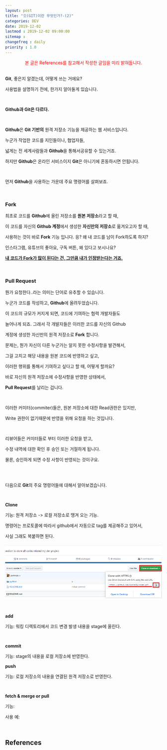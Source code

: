 ```yaml
---
layout: post
title: "깃(GIT)이란 무엇인가?-(2)"
categories: DEV
date: 2019-12-02
lastmod : 2019-12-02 09:00:00
sitemap :
changefreq : daily
priority : 1.0
---
```


<center><span style="color:red">본 글은 References를 참고해서 작성한 글임을 미리 밝혀둡니다.</span></center>
<br>

**Git**, 좋은지 알겠는데, 어떻게 쓰는 거에요?

사용법을 설명하기 전에, 한가지 알아둘게 있습니다. 

<br>

**Github과 Git은 다르다.**

<br>

**Github**은 **Git 기반의** 원격 저장소 기능을 제공하는 웹 서비스입니다. 

누군가 작업한 코드를 지인들이나, 협업자들, 

넓게는 전 세계사람들과 **Github**을 통해서공유할 수 있는거죠. 

하지만 **Github**은 온라인 서비스이지 **Git**은 아니기에 혼동하시면 안됩니다. 

<br>

먼저 **Github**을 사용하는 가운데 주요 명령어를 살펴보죠. 

<br>

### Fork

최초로 코드를 **Github**에 올린 저장소를 **원본 저장소**라고 할 때, 

이 코드를 자신의 **Github 계정**에서 생성한 **자신만의 저장소**로 옮겨오고자 할 때, 

사용하는 것이 바로 **Fork** 기능 입니다. 응? 왜 내 코드를 남이 Fork하도록 하지?

인스타그램, 유튜브의 좋아요, 구독 버튼, 왜 있다고 보시나요?

<u>**내 코드가 Fork가 많이 된다는 건, 그만큼 내가 인정받는다는 거죠.**</u>

<br>

### Pull Request

뭔가 요청한다..라는 의미는 단어로 유추할 수 있습니다. 

누군가 코드를 작성하고, **Github**에 올려두었습니다. 

이 코드의 규모가 커지게 되면, 코드에 기여하는 협력 개발자들도

늘어나게 되죠. 그래서 각 개발자들은 이러한 코드를 자신의 Github

계정에 생성한 자신만의 원격 저장소로 **Fork** 합니다. 

문제는, 뭔가 자신이 다른 누군가는 알지 못한 수정사항을 발견해서, 

그걸 고치고 해당 내용을 원본 코드에 반영하고 싶고, 

이러한 행위를 통해서 기여하고 싶다고 할 때, 어떻게 할까요?

바로 자신의 원격 저장소에 수정사항을 반영한 상태에서, 

**Pull Request**를 날리는 겁니다. 

<br>

이러한 커미터(commiter)들은, 원본 저장소에 대한 Read권한은 있지만, 

Write 권한이 없기때문에 반영을 위해 요청을 하는 것입니다. 

<br>

리뷰어들은 커미터들로 부터 이러한 요청을 받고,

수정 내역에 대한 확인 후 승인 또는 거절하게 됩니다. 

물론, 승인하게 되면 수정 사항이 반영되는 것이구요. 

<br>

<br>

다음으로 **Git**의 주요 명령어들에 대해서 알아보겠습니다. 

<br>

**Clone** 

기능: 원격 저장소 -> 로컬 저장소로 땡겨 오는 기능. 

명령어는 프로토콜에 따라서 github에서 자동으로 tag를 제공해주고 있어서, 

사실 그래도 복붙하면 된다. 

![image](/assets/img/github_clone.png)

<br>

**add**

기능: 워킹 디렉토리에서 코드 변경 발생 내용을 stage에 올린다.

<br>

**commit** 

기능: stage의 내용을 로컬 저장소에 반영한다. 



**push** 

기능: 로컬 저장소의 내용을 연결된 원격 저장소로 반영한다.

<br>

**fetch & merge or pull**

기능:

사용 예:

<br>



## References

[1]: https://medium.com/@nsh235482/git-%EC%8B%A0%EC%9E%85%EA%B0%9C%EB%B0%9C%EC%9E%90%EC%9D%98-git-%EC%82%AC%EC%9A%A9%EA%B8%B0-1-%EA%B8%B0%EB%B3%B8-%EA%B5%AC%EC%A1%B0-%EC%9D%B4%ED%95%B4%ED%95%98%EA%B8%B0-728c64824ebe	"GIT 기본 구조 이해하기"

[2]: http://blog.outsider.ne.kr/865